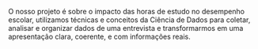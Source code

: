 O nosso projeto é sobre o impacto das horas de estudo no desempenho escolar, utilizamos técnicas e conceitos da Ciência de Dados para coletar, analisar e organizar dados de uma entrevista e transformarmos em uma apresentação clara, coerente, e com informações reais.
